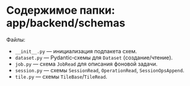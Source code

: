 # Содержимое папки: app/backend/schemas

Файлы:
- `__init__.py` — инициализация подпакета схем.
- `dataset.py` — Pydantic‑схемы для `Dataset` (создание/чтение).
- `job.py` — схема `JobRead` для описания фоновой задачи.
- `session.py` — схемы `SessionRead`, `OperationRead`, `SessionOpsAppend`.
- `tile.py` — схемы `TileBase`/`TileRead`.


